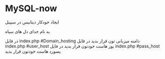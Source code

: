 # MySQL-now
ایجاد خودکار دیتابیس در سیپنل
 
 به نام خدای دل های سیاه 
  
  در فایل index.php #Domain_hosting دامنه میزبانی تون قرار بدید 
  در فایل index.php #user_host یوز هاست خودتون قرار بدید 
  در فایل index.php #pass_host پسورد هاست خودتون قرار بدید
